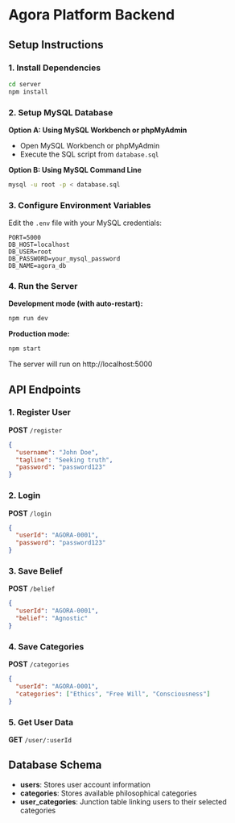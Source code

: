 # Agora Platform Backend

## Setup Instructions

### 1. Install Dependencies
```bash
cd server
npm install
```

### 2. Setup MySQL Database

**Option A: Using MySQL Workbench or phpMyAdmin**
- Open MySQL Workbench or phpMyAdmin
- Execute the SQL script from `database.sql`

**Option B: Using MySQL Command Line**
```bash
mysql -u root -p < database.sql
```

### 3. Configure Environment Variables
Edit the `.env` file with your MySQL credentials:
```
PORT=5000
DB_HOST=localhost
DB_USER=root
DB_PASSWORD=your_mysql_password
DB_NAME=agora_db
```

### 4. Run the Server

**Development mode (with auto-restart):**
```bash
npm run dev
```

**Production mode:**
```bash
npm start
```

The server will run on http://localhost:5000

## API Endpoints

### 1. Register User
**POST** `/register`
```json
{
  "username": "John Doe",
  "tagline": "Seeking truth",
  "password": "password123"
}
```

### 2. Login
**POST** `/login`
```json
{
  "userId": "AGORA-0001",
  "password": "password123"
}
```

### 3. Save Belief
**POST** `/belief`
```json
{
  "userId": "AGORA-0001",
  "belief": "Agnostic"
}
```

### 4. Save Categories
**POST** `/categories`
```json
{
  "userId": "AGORA-0001",
  "categories": ["Ethics", "Free Will", "Consciousness"]
}
```

### 5. Get User Data
**GET** `/user/:userId`

## Database Schema

- **users**: Stores user account information
- **categories**: Stores available philosophical categories
- **user_categories**: Junction table linking users to their selected categories
